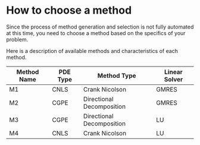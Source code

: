 # How to choose a method

Since the process of method generation and selection is not fully automated at this time, you need to choose a method based on the specifics of your problem.

Here is a description of available methods and characteristics of each method.

| Method Name | PDE Type | Method Type            | Linear Solver |
|-------------|----------|------------------------|---------------|
| M1          | CNLS     | Crank Nicolson        | GMRES         |
| M2          | CGPE     | Directional Decomposition | GMRES         |
| M3          | CGPE     | Directional Decomposition | LU            |
| M4          | CNLS     | Crank Nicolson        | LU            |